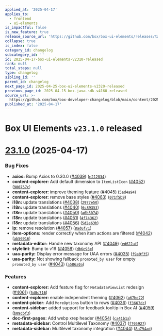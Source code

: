 ```yaml
---
applied_at: '2025-04-17'
applies_to:
  - frontend
  - ui-elements
is_impactful: false
is_new_feature: true
release_source_url: 'https://github.com/box/box-ui-elements/releases/tag/v23.1.0'
collapse: true
is_index: false
category_id: changelog
subcategory_id: ''
id: 2025-04-17-box-ui-elements-v2310-released
rank: null
total_steps: null
type: changelog
sibling_id: ''
parent_id: changelog
next_page_id: 2025-04-25-box-ui-elements-v2320-released
previous_page_id: 2025-04-15-box-java-sdk-v4160-released
source_url: >-
  https://github.com/box/box-developer-changelog/blob/main/content/2025/04-17-box-ui-elements-v2310-released.md
published_at: '2025-04-17'
---
```

# Box UI Elements `v23.1.0` released

# [23.1.0][1] (2025-04-17)

### Bug Fixes

* **axios:** Bump Axios to 0.30.0 ([#4039][2]) ([`e212834`][3])
* **content-explorer:** Add default dimension to `ItemListIcon` ([#4052][4]) ([`900757c`][5])
* **content-explorer:** improve theming feature ([#4045][6]) ([`5ad4a94`][7])
* **content-explorer:** remove base styles ([#4063][8]) ([`071f5b9`][9])
* **i18n:** update translations ([#4038][10]) ([`2977e50`][11])
* **i18n:** update translations ([#4040][12]) ([`6c89353`][13])
* **i18n:** update translations ([#4050][14]) ([`a6b5074`][15])
* **i18n:** update translations ([#4051][16]) ([`4f74362`][17])
* **i18n:** update translations ([#4056][18]) ([`5d2e63b`][19])
* **ip:** remove resolution ([#4057][20]) ([`8ad6f71`][21])
* **item-options:** render correctly when item actions are filtered ([#4042][22]) ([`ab56916`][23])
* **metadata-editor:** Handle new taxonomy API ([#4049][24]) ([`ed622af`][25])
* **stylelint:** Bump to v16 ([#4058][26]) ([`db6c93e`][27])
* **uaa-parity:** Display error message for UAA errors ([#4035][28]) ([`f9e9f35`][29])
* **uaa-parity:** Not showing fallback `promoted_by user` for empty `promoted_by user` ([#4043][30]) ([`a586a0a`][31])

### Features

* **content-explorer:** Add feature flag for `MetadataViewList` redesign ([#4061][32]) ([`5d0c716`][33])
* **content-explorer:** enable independent theming ([#4062][34]) ([`a67be72`][35])
* **content-picker:** Add `MoreOptions` button to rows ([#4036][36]) ([`f3667dc`][37])
* **content-sidebar:** added support for feedback tooltip in Box AI ([#4059][38]) ([`b09cbf3`][39])
* **doc-first-pages:** Add webp xrep header ([#4054][40]) ([`ca41b1a`][41])
* **metadata-sidebar:** Control Multilevel Taxonomy ([#4037][42]) ([`f705927`][43])
* **metadata-sidebar:** Multilevel taxonomy integration ([#4044][44]) ([`8a794ad`][45])

[1]: https://github.com/box/box-ui-elements/compare/v23.0.0...v23.1.0

[2]: https://github.com/box/box-ui-elements/issues/4039

[3]: https://github.com/box/box-ui-elements/commit/e212834b2c5ec6e64d6c5378e7b114c3526d21f4

[4]: https://github.com/box/box-ui-elements/issues/4052

[5]: https://github.com/box/box-ui-elements/commit/900757c6bdd760b31ad0ba7c717f3fe71a799ed3

[6]: https://github.com/box/box-ui-elements/issues/4045

[7]: https://github.com/box/box-ui-elements/commit/5ad4a94d9e3a8792ad32518272bb1aecf8cf47fc

[8]: https://github.com/box/box-ui-elements/issues/4063

[9]: https://github.com/box/box-ui-elements/commit/071f5b9cdcadd0cfa15589dc47b1c3361299c0a7

[10]: https://github.com/box/box-ui-elements/issues/4038

[11]: https://github.com/box/box-ui-elements/commit/2977e5014e079a776f4316cc348512d182780f3a

[12]: https://github.com/box/box-ui-elements/issues/4040

[13]: https://github.com/box/box-ui-elements/commit/6c89353911c1be3fa10ae411242e8fcd51aaa8d0

[14]: https://github.com/box/box-ui-elements/issues/4050

[15]: https://github.com/box/box-ui-elements/commit/a6b50746500ef6d6d8316c78a1703b5f943ddf89

[16]: https://github.com/box/box-ui-elements/issues/4051

[17]: https://github.com/box/box-ui-elements/commit/4f7436230d6450a60ea6444bcbb6faf5c17612b9

[18]: https://github.com/box/box-ui-elements/issues/4056

[19]: https://github.com/box/box-ui-elements/commit/5d2e63bff00cd5fe3cafb58ba9c5e2807d849fbc

[20]: https://github.com/box/box-ui-elements/issues/4057

[21]: https://github.com/box/box-ui-elements/commit/8ad6f718ae32cba1104ceab2de08cabcc8da5ce2

[22]: https://github.com/box/box-ui-elements/issues/4042

[23]: https://github.com/box/box-ui-elements/commit/ab56916d4048acfecc03b0d1036791504a52caed

[24]: https://github.com/box/box-ui-elements/issues/4049

[25]: https://github.com/box/box-ui-elements/commit/ed622af35a2a016a2e6df14b25b79f5488bb9e1d

[26]: https://github.com/box/box-ui-elements/issues/4058

[27]: https://github.com/box/box-ui-elements/commit/db6c93ef9f7b6ff13fe9198b697ec45c3f303335

[28]: https://github.com/box/box-ui-elements/issues/4035

[29]: https://github.com/box/box-ui-elements/commit/f9e9f35ec07fd720d6148d4b324d5a342ac3e558

[30]: https://github.com/box/box-ui-elements/issues/4043

[31]: https://github.com/box/box-ui-elements/commit/a586a0a3da711ce1803a4e8999af839a668598fb

[32]: https://github.com/box/box-ui-elements/issues/4061

[33]: https://github.com/box/box-ui-elements/commit/5d0c716f449bed05f3c638a00f292e6fe00a4b40

[34]: https://github.com/box/box-ui-elements/issues/4062

[35]: https://github.com/box/box-ui-elements/commit/a67be72dc9886094444627d97619d79195d67427

[36]: https://github.com/box/box-ui-elements/issues/4036

[37]: https://github.com/box/box-ui-elements/commit/f3667dc104c283287049e2c8ca43a46aa9bb1068

[38]: https://github.com/box/box-ui-elements/issues/4059

[39]: https://github.com/box/box-ui-elements/commit/b09cbf3cf18a36274410df5f0859675445e23cb1

[40]: https://github.com/box/box-ui-elements/issues/4054

[41]: https://github.com/box/box-ui-elements/commit/ca41b1ad22f89667b30e552040224abab3182c27

[42]: https://github.com/box/box-ui-elements/issues/4037

[43]: https://github.com/box/box-ui-elements/commit/f705927f9071950a59d4f3d5da1e141dad21d4b0

[44]: https://github.com/box/box-ui-elements/issues/4044

[45]: https://github.com/box/box-ui-elements/commit/8a794adb431d3dd7efd0518d0de4c3b361975c7d